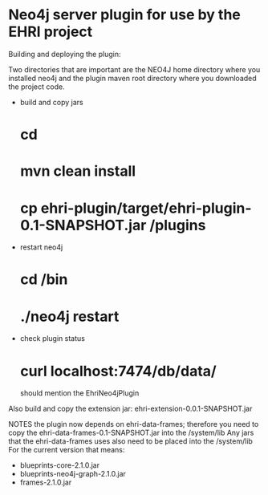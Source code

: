 Neo4j server plugin for use by the EHRI project
===============================================

  Building and deploying the plugin:
  
  Two directories that are important are the NEO4J home directory <neo4j-home> where you installed neo4j 
  and the plugin maven root directory <neo4j-ehri-plugin> where you downloaded the project code.
- build and copy jars
  # cd <neo4j-ehri-plugin>
  # mvn clean install
  # cp ehri-plugin/target/ehri-plugin-0.1-SNAPSHOT.jar <neo4j-home>/plugins   
- restart neo4j
  # cd <neo4j-home>/bin
  # ./neo4j restart
- check plugin status
  # curl localhost:7474/db/data/
  should mention the EhriNeo4jPlugin

Also build and copy the extension jar:
ehri-extension-0.0.1-SNAPSHOT.jar

NOTES
the plugin now depends on ehri-data-frames; 
therefore you need to copy the ehri-data-frames-0.1-SNAPSHOT.jar into the 
<neo4j-home>/system/lib
Any jars that the ehri-data-frames uses also need to be placed into the 
<neo4j-home>/system/lib
For the current version that means:
- blueprints-core-2.1.0.jar
- blueprints-neo4j-graph-2.1.0.jar
- frames-2.1.0.jar
